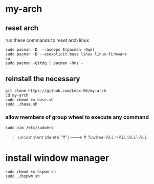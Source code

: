 # my-arch

## reset arch

run these commands to reset arch linux

```console
sudo pacman -D  --asdeps $(pacman -Qqe)
sudo pacman -D --asexplicit base linux linux-firmware
su
sudo pacman -Qttdq | pacman -Rns - 
```

## reinstall the necessary

```console
git clone https://github.com/Leox-06/my-arch
cd my-arch
sudo chmod +x base.sh
sudo ./base.sh
```

### allow members of group wheel to execute any command

```console
sudo vim /etc/sudoers
```

> uncomment (delete "#") ---> # %wheel ALL=(ALL:ALL) ALL

# install window manager

```console
sudo chmod +x bspwm.sh
sudo ./bspwm.sh
```
